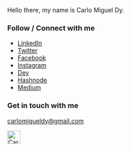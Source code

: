 Hello there, my name is Carlo Miguel Dy.

### Follow / Connect with me
- [LinkedIn](https://www.linkedin.com/in/carlo-miguel-dy-168797181/)
- [Twitter](https://twitter.com/CarloMiguelDy)
- [Facebook](https://www.facebook.com/polarixdy)
- [Instagram](https://www.instagram.com/carlomigueldy/)
- [Dev](https://dev.to/carlomigueldy)
- [Hashnode](https://carlomigueldy.hashnode.dev/)
- [Medium](http://carlomigueldy.medium.com/)

### Get in touch with me
[carlomigueldy@gmail.com](mailto:carlomigueldy@gmail.com)

<a href="https://dev.to/carlomigueldy">
  <img src="https://d2fltix0v2e0sb.cloudfront.net/dev-badge.svg" alt="Carlo Miguel Dy's DEV Community Profile" height="30" width="30">
</a>
